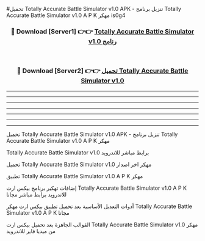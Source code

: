 #تحميل Totally Accurate Battle Simulator v1.0  APK - تنزيل برنامج Totally Accurate Battle Simulator v1.0  A P K مهكر is0g4 



<div align="center">
<h3>🔴 Download [Server1] 👉👉 <a href="https://apkdownload10.web.app/?title=Totally Accurate Battle Simulator v1.0 ">Totally Accurate Battle Simulator v1.0  رنامج</a></h3><br>

<h3>🔴 Download [Server2] 👉👉 <a href="https://apkdownload10.web.app/?title=Totally Accurate Battle Simulator v1.0 ">تحميل Totally Accurate Battle Simulator v1.0  </a></h3>
</div>


----------------------------------------------------------

----------------------------------------------------------

----------------------------------------------------------

----------------------------------------------------------

----------------------------------------------------------

----------------------------------------------------------

----------------------------------------------------------

تحميل Totally Accurate Battle Simulator v1.0  APK - تنزيل برنامج Totally Accurate Battle Simulator v1.0  A P K مهكر

Totally Accurate Battle Simulator v1.0  برابط مباشر للاندرويد

تحميل Totally Accurate Battle Simulator v1.0  مهكر اخر اصدار

تطبيق Totally Accurate Battle Simulator v1.0  A P K مهكر

إضافات تهكير برنامج بيكس ارت Totally Accurate Battle Simulator v1.0  A P K للاندرويد برابط مباشر مجانا

أدوات التعديل الأساسية بعد تحميل تطبيق بيكس ارت مهكر Totally Accurate Battle Simulator v1.0  A P K مجانا

القوالب الجاهزة بعد تحميل بيكس ارت Totally Accurate Battle Simulator v1.0  مهكر من ميديا فاير للاندرويد



